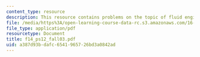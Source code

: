 ```yaml
---
content_type: resource
description: This resource contains problems on the topic of fluid engineering.
file: /media/https%3A/open-learning-course-data-rc.s3.amazonaws.com/16-01-unified-engineering-i-ii-iii-iv-fall-2005-spring-2006/a387d93bdafc6541965726bd3a0842ad_f14_ps12_fall03.pdf
file_type: application/pdf
resourcetype: Document
title: f14_ps12_fall03.pdf
uid: a387d93b-dafc-6541-9657-26bd3a0842ad
---
```

